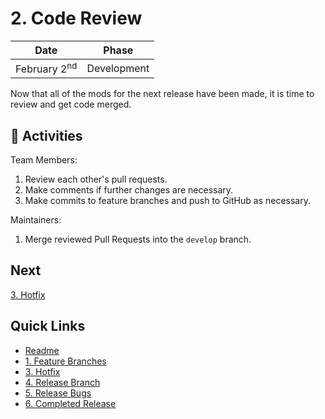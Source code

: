 # 2. Code Review

| Date | Phase |
| --- | --- |
|  February 2<sup>nd</sup> | Development |

Now that all of the mods for the next release have been made, it is time to review and get code merged.

## :running: Activities

Team Members:

1. Review each other's pull requests.
2. Make comments if further changes are necessary.
3. Make commits to feature branches and push to GitHub as necessary.

Maintainers:

1. Merge reviewed Pull Requests into the `develop` branch.


## Next

[3. Hotfix](3-hotfix.md)

## Quick Links

- [Readme](../readme.md)
- [1. Feature Branches](1-feature-branches.md)
- [3. Hotfix](3-hotfix.md)
- [4. Release Branch](4-release-branch.md)
- [5. Release Bugs](5-release-bugs.md)
- [6. Completed Release](6-completed-release.md)
